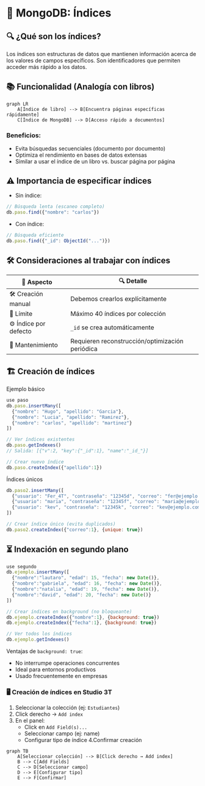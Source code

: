 # 🍃 MongoDB: Índices
## 🔍 ¿Qué son los índices?
Los índices son estructuras de datos que mantienen información acerca de los valores de campos específicos. Son identificadores que permiten acceder más rápido a los datos.

## 📚 Funcionalidad (Analogía con libros)
```mermaid
graph LR
    A[Índice de libro] --> B[Encuentra páginas específicas rápidamente]
    C[Índice de MongoDB] --> D[Acceso rápido a documentos]
```

### Beneficios:
- Evita búsquedas secuenciales (documento por documento)
- Optimiza el rendimiento en bases de datos extensas
- Similar a usar el índice de un libro vs. buscar página por página

## ⚠️ Importancia de especificar índices
- Sin índice:
```javascript
// Búsqueda lenta (escaneo completo)
db.paso.find({"nombre": "carlos"})
```
- Con índice:
```javascript
// Búsqueda eficiente
db.paso.find({"_id": ObjectId("...")})
```

## 🛠️ Consideraciones al trabajar con índices
| 📌 Aspecto        | 🔍 Detalle                                  |
|-------------------|--------------------------------------------|
| 🛠️ Creación manual | Debemos crearlos explícitamente            |
| 🚫 Límite         | Máximo 40 índices por colección            |
| ⚙️ Índice por defecto | `_id` se crea automáticamente             |
| 🔄 Mantenimiento  | Requieren reconstrucción/optimización periódica |

## 🏗️ Creación de índices
Ejemplo básico
```javascript
use paso
db.paso.insertMany([
  {"nombre": "Hugo", "apellido": "Garcia"},
  {"nombre": "Lucia", "apellido": "Ramirez"},
  {"nombre": "carlos", "apellido": "martinez"}
])

// Ver índices existentes
db.paso.getIndexes()
// Salida: [{"v":2, "key":{"_id":1}, "name":"_id_"}]

// Crear nuevo índice
db.paso.createIndex({"apellido":1})
```

Índices únicos
```javascript
db.paso2.insertMany([
  {"usuario": "Fer_4T", "contraseña": "12345d", "correo": "fer@ejemplo.com"},
  {"usuario": "maria", "contraseña": "12345f", "correo": "maria@ejemplo.com"},
  {"usuario": "kev", "contraseña": "12345k", "correo": "kev@ejemplo.com"}
])

// Crear índice único (evita duplicados)
db.paso2.createIndex({"correo":1}, {unique: true})
```

## ⏳ Indexación en segundo plano
```javascript
use segundo
db.ejemplo.insertMany([
  {"nombre":"lautaro", "edad": 15, "fecha": new Date()},
  {"nombre":"gabriela", "edad": 16, "fecha": new Date()},
  {"nombre":"natalia", "edad": 19, "fecha": new Date()},
  {"nombre":"david", "edad": 20, "fecha": new Date()}
])

// Crear índices en background (no bloqueante)
db.ejemplo.createIndex({"nombre":1}, {background: true})
db.ejemplo.createIndex({"fecha":1}, {background: true})

// Ver todos los índices
db.ejemplo.getIndexes()
```

Ventajas de `background: true`:
- No interrumpe operaciones concurrentes
- Ideal para entornos productivos
- Usado frecuentemente en empresas

### 🖥️ Creación de índices en Studio 3T
1. Seleccionar la colección (ej: `Estudiantes`)
2. Click derecho → `Add index`
3. En el panel:
   - Click en `Add Field(s)...`
   - Seleccionar campo (ej: name)
   - Configurar tipo de índice
4.Confirmar creación
```mermaid
graph TB
    A[Seleccionar colección] --> B[Click derecho → Add index]
    B --> C[Add Fields]
    C --> D[Seleccionar campo]
    D --> E[Configurar tipo]
    E --> F[Confirmar]
```

